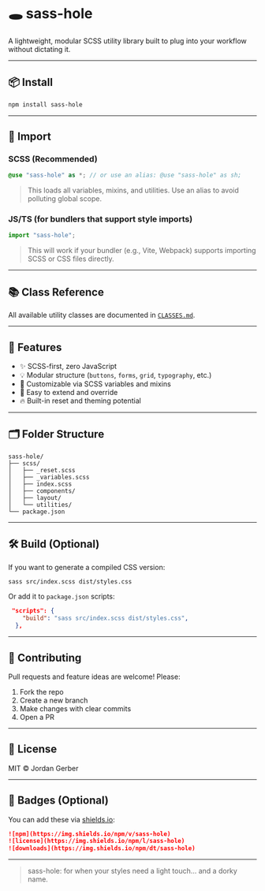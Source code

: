 # 🕳️ sass-hole

A lightweight, modular SCSS utility library built to plug into your workflow without dictating it.

---

## 📦 Install

```bash
npm install sass-hole
```

---

## 🔌 Import

### SCSS (Recommended)

```scss
@use "sass-hole" as *; // or use an alias: @use "sass-hole" as sh;
```

> This loads all variables, mixins, and utilities. Use an alias to avoid polluting global scope.

### JS/TS (for bundlers that support style imports)

```js
import "sass-hole";
```

> This will work if your bundler (e.g., Vite, Webpack) supports importing SCSS or CSS files directly.

---

## 📚 Class Reference

All available utility classes are documented in [`CLASSES.md`](./CLASSES.md).

---

## 🧱 Features

- ✨ SCSS-first, zero JavaScript
- 💡 Modular structure (`buttons`, `forms`, `grid`, `typography`, etc.)
- 🧩 Customizable via SCSS variables and mixins
- 🎯 Easy to extend and override
- 🔥 Built-in reset and theming potential

---

## 🗂️ Folder Structure

```
sass-hole/
├── scss/
│   ├── _reset.scss
│   ├── _variables.scss
│   ├── index.scss
│   ├── components/
│   ├── layout/
│   └── utilities/
└── package.json
```

---

## 🛠️ Build (Optional)

If you want to generate a compiled CSS version:

```bash
sass src/index.scss dist/styles.css
```

Or add it to `package.json` scripts:

```json
 "scripts": {
    "build": "sass src/index.scss dist/styles.css",
  },
```

---

## 🤝 Contributing

Pull requests and feature ideas are welcome! Please:

1. Fork the repo
2. Create a new branch
3. Make changes with clear commits
4. Open a PR

---

## 🪪 License

MIT © Jordan Gerber

---

## 📛 Badges (Optional)

You can add these via [shields.io](https://shields.io):

```md
![npm](https://img.shields.io/npm/v/sass-hole)
![license](https://img.shields.io/npm/l/sass-hole)
![downloads](https://img.shields.io/npm/dt/sass-hole)
```

---

> sass-hole: for when your styles need a light touch... and a dorky name.
